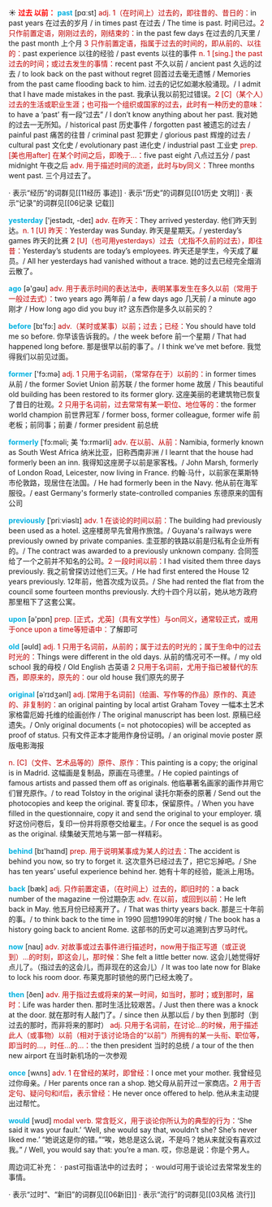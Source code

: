 ☀ <font color="red">**过去 以前：**</font>
<font color="sky blue">**past**</font> [pɑːst] 
<font color="#c00000">adj. 1（在时间上）过去的，即往昔的、昔日的：</font>in past years 在过去的岁月 / in times past 在过去 / The time is past. 时间已过。<font color="#c00000">2 只作前置定语，刚刚过去的，刚结束的：</font>in the past few days 在过去的几天里 / the past month 上个月 <font color="#c00000">3 只作前置定语，指属于过去的时间的，即从前的、以往的：</font>past experience 以往的经验 / past events 以往的事件 <font color="#c00000">n. 1 [sing.] the past 过去的时间；或过去发生的事情：</font>recent past 不久以前 / ancient past 久远的过去 / to look back on the past without regret 回首过去毫无遗憾 / Memories from the past came flooding back to him. 过去的记忆如潮水般涌现。/ I admit that I have made mistakes in the past. 我承认我以前犯过错误。<font color="#c00000">2 [C]（某个人）过去的生活或职业生涯；也可指一个组织或国家的过去，此时有一种历史的意味：</font>to have a ‘past’ 有一段“过去” / I don’t know anything about her past. 我对她的过去一无所知。/ historical past 历史事件 / forgotten past 被遗忘的过去 / painful past 痛苦的往昔 / criminal past 犯罪史 / glorious past 辉煌的过去 / cultural past 文化史 / evolutionary past 进化史 / industrial past 工业史 <font color="#c00000">prep. [美也用after] 在某个时间之后，即晚于…：</font>five past eight 八点过五分 / past midnight 午夜之后 <font color="#c00000">adv. 用于描述时间的流逝，此时与by同义：</font>Three months went past. 三个月过去了。

· 表示“经历”的词群见[[11经历 事迹]]
· 表示“历史”的词群见[[01历史 文明]]
· 表示“记录”的词群见[[06记录 记载]]

<font color="sky blue">**yesterday**</font> ['jestədɪ, -deɪ] 
<font color="#c00000">adv. 在昨天：</font>They arrived yesterday. 他们昨天到达。<font color="#c00000">n. 1 [U] 昨天：</font>Yesterday was Sunday. 昨天是星期天。/ yesterday’s games 昨天的比赛 <font color="#c00000">2 [U]（也可用yesterdays）过去（尤指不久前的过去），即往昔：</font>Yesterday’s students are today’s employees. 昨天还是学生，今天成了雇员。/ All her yesterdays had vanished without a trace. 她的过去已经完全烟消云散了。

<font color="sky blue">**ago**</font> [ə'ɡəʊ] 
<font color="#c00000">adv. 用于表示时间的表达法中，表明某事发生在多久以前（常用于一般过去式）：</font>two years ago 两年前 / a few days ago 几天前 / a minute ago 刚才 / How long ago did you buy it? 这东西你是多久以前买的？

<font color="sky blue">**before**</font> [bɪ'fɔ:] 
<font color="#c00000">adv.（某时或某事）以前；过去；已经：</font>You should have told me so before. 你早该告诉我的。/ the week before 前一个星期 / That had happened long before. 那是很早以前的事了。/ I think we’ve met before. 我觉得我们以前见过面。

<font color="sky blue">**former**</font> ['fɔ:mə] 
<font color="#c00000">adj. 1 只用于名词前，（常常存在于）以前的：</font>in former times 从前 / the former Soviet Union 前苏联 / the former home 故居 / This beautiful old building has been restored to its former glory. 这座美丽的老建筑物已恢复了昔日的壮观。<font color="#c00000">2 只用于名词前，过去常常有某一职位、地位等的：</font>the former world champion 前世界冠军 / former boss, former colleague, former wife 前老板；前同事；前妻 / former president 前总统
 
<font color="sky blue">**formerly**</font> [ˈfɔ:məli; 美 ˈfɔ:rmərli]
<font color="#c00000">adv. 在以前、从前：</font>Namibia, formerly known as South West Africa 纳米比亚，旧称西南非洲 / I learnt that the house had formerly been an inn. 我得知这座房子以前是家客栈。/ John Marsh, formerly of London Road, Leicester, now living in France. 约翰·马什，以前家在莱斯特市伦敦路，现居住在法国。/ He had formerly been in the Navy. 他从前在海军服役。/ east Germany's formerly state-controlled companies 东德原来的国有公司

<font color="sky blue">**previously**</font> [ˈpriːviəslɪ]
<font color="#c00000">adv. 1 在谈论的时间以前：</font>The building had previously been used as a hotel. 这座楼房早先曾用作旅馆。/ Guyana's railways were previously owned by private companies. 圭亚那的铁路以前是归私有企业所有的。/ The contract was awarded to a previously unknown company. 合同签给了一个之前并不知名的公司。<font color="#c00000">2 一段时间以前：</font>I had visited them three days previously. 我之前曾探访过他们三天。/ He had first entered the House 12 years previously. 12年前，他首次成为议员。/ She had rented the flat from the council some fourteen months previously. 大约十四个月以前，她从地方政府那里租下了这套公寓。

<font color="sky blue">**upon**</font> [ə'pɒn] 
<font color="#c00000">prep. [正式，尤英]（具有文学性）与on同义，通常较正式，或用于once upon a time等短语中：</font>了解即可

<font color="sky blue">**old**</font> [əʊld] 
<font color="#c00000">adj. 1 只用于名词前，从前的；属于过去的时光的；属于生命中的过去时光的：</font>Things were different in the old days. 从前的情况可不一样。/ my old school 我的母校 / Old English 古英语 <font color="#c00000">2 只用于名词前，尤用于指已被替代的东西，即原来的，原先的：</font>our old house 我们原先的房子
           
<font color="sky blue">**original**</font> [əˈrɪdʒənl]
<font color="#c00000">adj. [常用于名词前]（绘画、写作等的作品）原作的、真迹的、非复制的：</font>an original painting by local artist Graham Tovey 一幅本土艺术家格雷厄姆·托维的绘画创作 / The original manuscript has been lost. 原稿已经遗失。/ Only original documents (= not photocopies) will be accepted as proof of status. 只有文件正本才能用作身份证明。/ an original movie poster 原版电影海报

<font color="#c00000">n. [C]（文件、艺术品等的）原件、原作：</font>This painting is a copy; the original is in Madrid. 这幅画是复制品，原画在马德里。/ He copied paintings of famous artists and passed them off as originals. 他临摹著名画家的画作并用它们冒充原作。/ to read Tolstoy in the original 读托尔斯泰的原著 / Send out the photocopies and keep the original. 寄复印本，保留原件。/ When you have filled in the questionnaire, copy it and send the original to your employer. 填好这份问卷后，复印一份并将原卷交给雇主。/ For once the sequel is as good as the original. 续集破天荒地与第一部一样精彩。

<font color="sky blue">**behind**</font> [bɪ'haɪnd] 
<font color="#c00000">prep. 用于说明某事成为某人的过去：</font>The accident is behind you now, so try to forget it. 这次意外已经过去了，把它忘掉吧。/ She has ten years’ useful experience behind her. 她有十年的经验，能派上用场。

<font color="sky blue">**back**</font> [bæk] 
<font color="#c00000">adj. 只作前置定语，（在时间上）过去的，即旧时的：</font>a back number of the magazine 一份过期杂志 <font color="#c00000">adv. 在以前，或回到以前：</font>He left back in May. 他五月份已经离开了。/ That was thirty years back. 那是三十年前的事。/ to think back to the time in 1990 回想1990年的时候 / The book has a history going back to ancient Rome. 这部书的历史可以追溯到古罗马时代。

<font color="sky blue">**now**</font> [naʊ] 
<font color="#c00000">adv. 对故事或过去事件进行描述时，now用于指正写道（或正说到）…的时刻，即这会儿，那时候：</font>She felt a little better now. 这会儿她觉得好点儿了。（指过去的这会儿，而非现在的这会儿）/ It was too late now for Blake to lock his room door. 布莱克那时锁他的房门已经太晚了。

<font color="sky blue">**then**</font> [ðen] 
<font color="#c00000">adv. 用于指过去或将来的某一时间，如当时，那时；或到那时，届时：</font>Life was harder then. 那时生活比较艰苦。/ Just then there was a knock at the door. 就在那时有人敲门了。/ since then 从那以后 / by then 到那时（到过去的那时，而非将来的那时） <font color="#c00000">adj. 只用于名词前，在讨论…的时候，用于描述此人（或事物）以前（相对于该讨论场合的“以前”）所拥有的某一头衔、职位等，即当时的…，时任…的…：</font>the then president 当时的总统 / a tour of the then new airport 在当时新机场的一次参观

<font color="sky blue">**once**</font> [wʌns] 
<font color="#c00000">adv. 1 在曾经的某时，即曾经：</font>I once met your mother. 我曾经见过你母亲。/ Her parents once ran a shop. 她父母从前开过一家商店。<font color="#c00000">2 用于否定句、疑问句和if后，表示曾经：</font>He never once offered to help. 他从未主动提出过帮忙。

<font color="sky blue">**would**</font> [wʊd] 
<font color="#c00000">modal verb. 常含贬义，用于谈论你所认为的典型的行为：</font>‘She said it was your fault.’ ‘Well, she would say that, wouldn’t she? She’s never liked me.’ “她说这是你的错。”“唉，她总是这么说，不是吗？她从来就没有喜欢过我。” / Well, you would say that: you’re a man. 哎，你总是说：你是个男人。 

周边词汇补充：
· past可指语法中的过去时；
· would可用于谈论过去常常发生的事情。

· 表示“过时”、“新旧”的词群见[[06新旧]]
· 表示“流行”的词群见[[03风格 流行]]
